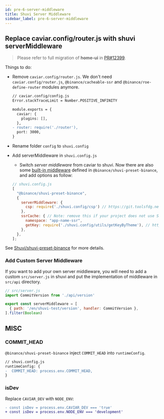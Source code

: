 ```yaml
---
id: pre-6-server-middleware
title: Shuvi Server Middleware
sidebar_label: pre-6-server-middleware
---
```


## Replace caviar.config/router.js with shuvi serverMiddleware

> Please refer to full migration of **home-ui** in [PR#12399](https://git.toolsfdg.net/mono/mono/pull/12399/files).

Things to do:
- Remove `caviar.config/router.js`. We don't need `caviar.config/router.js`, `@binance/cacheable-ssr` and `@binance/roe-define-router` modules anymore.
  ```diff
  // caviar.config/config.js 
  Error.stackTraceLimit = Number.POSITIVE_INFINITY

  module.exports = {
    caviar: {
      plugins: [],
    },
  - router: require('./router'),
    port: 3000,
  }
  ```
- Rename folder `config` to `shuvi.config`
- Add serverMiddleware in `shuvi.config.js`
  - Switch *server middleware* from caviar to shuvi. Now there are also some [built-in middleware](/docs/infra/shuvi/shuvi-preset-binance#pluginsshuvi-plugin-server-middleware) defined in `@binance/shuvi-preset-binance`, and add options as follow:
  
  ```js
  // shuvi.config.js
  [
    "@binance/shuvi-preset-binance",
    {
      serverMiddleware: {
        csp: require('./shuvi.config/csp') // https://git.toolsfdg.net/mono/mono/blob/master/apps/oauth-ui/shuvi.config/csp.js
      },
      ssrCache: { // Note: remove this if your project does not use SSR redis cache
        namespace: "app-name-ssr",
        getKey: require('./shuvi.config/utils/getKeyByTheme'), // https://git.toolsfdg.net/mono/mono/blob/master/apps/oauth-ui/shuvi.config/utils/getKeyByTheme.js
      },
    },
  ];
  ```

See [Shuvi/shuvi-preset-binance](/docs/infra/shuvi/shuvi-preset-binance) for more details.

### Add Custom Server Middleware

If you want to add your own server middleware, you will need to add a custom `src/server.js` in shuvi and put the implementation of middleware in `src/api` directory.

```js
// src/server.js
import CommitVersion from './api/version'

export const serverMiddleware = [
  { path: '/en/shuvi-test/version', handler: CommitVersion },
].filter(Boolean)
```

## MISC

### COMMIT_HEAD

`@binance/shuvi-preset-binance` inject `COMMIT_HEAD` into `runtimeConfig`.

```diff
// shuvi.config.js
runtimeConfig: {
-  COMMIT_HEAD: process.env.COMMIT_HEAD,
}
```

### isDev

Replace `CAVIAR_DEV` with `NODE_ENV`:

```diff
- const isDev = process.env.CAVIAR_DEV === 'true'
+ const isDev = process.env.NODE_ENV === 'development'
```
